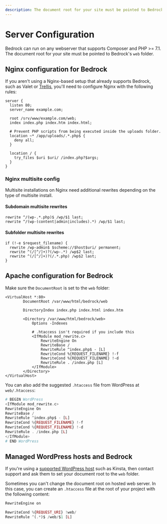 ```yaml
---
description: The document root for your site must be pointed to Bedrock's web folder. See example server configurations for running Bedrock on Nginx or Apache.
---
```


# Server Configuration

Bedrock can run on any webserver that supports Composer and PHP >= 7.1. The document root for your site must be pointed to Bedrock's `web` folder.

## Nginx configuration for Bedrock

If you aren't using a Nginx-based setup that already supports Bedrock, such as Valet or [Trellis](https://roots.io/trellis/), you'll need to configure Nginx with the following rules:

```
server {
  listen 80;
  server_name example.com;

  root /srv/www/example.com/web;
  index index.php index.htm index.html;

  # Prevent PHP scripts from being executed inside the uploads folder.
  location ~* /app/uploads/.*.php$ {
    deny all;
  }

  location / {
    try_files $uri $uri/ /index.php?$args;
  }
}
```

### Nginx multisite config

Multisite installations on Nginx need additional rewrites depending on the type of multisite install.

#### Subdomain multisite rewrites

```
rewrite ^/(wp-.*.php)$ /wp/$1 last;
rewrite ^/(wp-(content|admin|includes).*) /wp/$1 last;
```

#### Subfolder multisite rewrites

```
if (!-e $request_filename) {
  rewrite /wp-admin$ $scheme://$host$uri/ permanent;
  rewrite ^(/[^/]+)?(/wp-.*) /wp$2 last;
  rewrite ^(/[^/]+)?(/.*.php) /wp$2 last;
}
```

## Apache configuration for Bedrock

Make sure the `DocumentRoot` is set to the `web` folder:

```
<VirtualHost *:80>
        DocumentRoot /var/www/html/bedrock/web

        DirectoryIndex index.php index.html index.htm

        <Directory /var/www/html/bedrock/web>
            Options -Indexes

            # .htaccess isn't required if you include this
            <IfModule mod_rewrite.c>
                RewriteEngine On
                RewriteBase /
                RewriteRule ^index.php$ - [L]
                RewriteCond %{REQUEST_FILENAME} !-f
                RewriteCond %{REQUEST_FILENAME} !-d
                RewriteRule . /index.php [L]
            </IfModule>
        </Directory>
</VirtualHost>
```

You can also add the suggested `.htaccess` file from WordPress at `web/.htaccess`:

```php
# BEGIN WordPress
<IfModule mod_rewrite.c>
RewriteEngine On
RewriteBase /
RewriteRule ^index.php$ - [L]
RewriteCond %{REQUEST_FILENAME} !-f
RewriteCond %{REQUEST_FILENAME} !-d
RewriteRule . /index.php [L]
</IfModule>
# END WordPress
```

## Managed WordPress hosts and Bedrock

If you're using a [supported WordPress host](deployment.md#supported-wordpress-hosts) such as Kinsta, then contact support and ask them to set your document root to the `web` folder.

Sometimes you can't change the document root on hosted web server. In this case, you can create an `.htaccess` file at the root of your project with the following content:

```php
RewriteEngine on

RewriteCond %{REQUEST_URI} !web/
RewriteRule ^(.*)$ /web/$1 [L]
```
